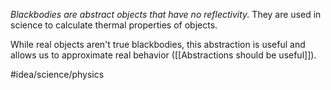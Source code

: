 *Blackbodies are abstract objects that have no reflectivity.* They are used in science to calculate thermal properties of objects. 

While real objects aren't true blackbodies, this abstraction is useful and allows us to approximate real behavior ([[Abstractions should be useful]]). 

#idea/science/physics 